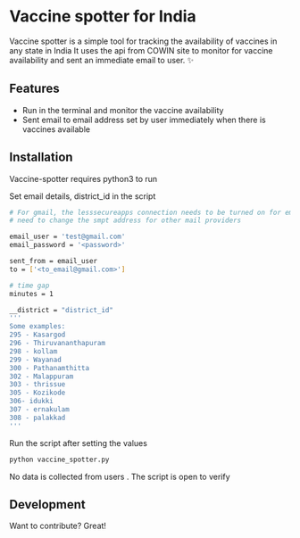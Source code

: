 # Vaccine spotter for India



Vaccine spotter is a simple tool for tracking the availability of vaccines in any state in India
It uses the api from COWIN site to monitor for vaccine availability and sent an immediate email to user.
 ✨

## Features

- Run in the terminal and monitor the vaccine availability
- Sent email to email address set by user immediately when there is vaccines available

 

## Installation

Vaccine-spotter requires python3 to run

Set email details, district_id in the script 

``` sh 
# For gmail, the lesssecureapps connection needs to be turned on for email to work :  https://myaccount.google.com/lesssecureapps
# need to change the smpt address for other mail providers

email_user = 'test@gmail.com'
email_password = '<password>'

sent_from = email_user
to = ['<to_email@gmail.com>']

# time gap
minutes = 1

__district = "district_id"
'''
Some examples: 
295 - Kasargod
296 - Thiruvananthapuram
298 - kollam
299 - Wayanad
300 - Pathanamthitta
302 - Malappuram
303 - thrissue
305 - Kozikode
306- idukki
307 - ernakulam
308 - palakkad
'''
``` 

Run the script after setting the values 
```sh
python vaccine_spotter.py

```
No data is collected from users . The script is open to verify
 
## Development

Want to contribute? Great!


